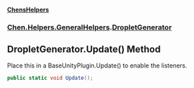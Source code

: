 #### [ChensHelpers](index 'index')
### [Chen.Helpers.GeneralHelpers](Chen_Helpers_GeneralHelpers 'Chen.Helpers.GeneralHelpers').[DropletGenerator](Chen_Helpers_GeneralHelpers_DropletGenerator 'Chen.Helpers.GeneralHelpers.DropletGenerator')
## DropletGenerator.Update() Method
Place this in a BaseUnityPlugin.Update() to enable the listeners.  
```csharp
public static void Update();
```
